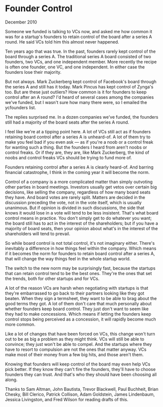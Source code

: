 # Founder Control

December 2010

Someone we funded is talking to VCs now, and asked me how common it was for a startup's founders to retain control of the board after a series A round. He said VCs told him this almost never happened.

Ten years ago that was true. In the past, founders rarely kept control of the board through a series A. The traditional series A board consisted of two founders, two VCs, and one independent member. More recently the recipe is often one founder, one VC, and one independent. In either case the founders lose their majority.

But not always. Mark Zuckerberg kept control of Facebook's board through the series A and still has it today. Mark Pincus has kept control of Zynga's too. But are these just outliers? How common is it for founders to keep control after an A round? I'd heard of several cases among the companies we've funded, but I wasn't sure how many there were, so I emailed the ycfounders list.

The replies surprised me. In a dozen companies we've funded, the founders still had a majority of the board seats after the series A round.

I feel like we're at a tipping point here. A lot of VCs still act as if founders retaining board control after a series A is unheard-of. A lot of them try to make you feel bad if you even ask — as if you're a noob or a control freak for wanting such a thing. But the founders I heard from aren't noobs or control freaks. Or if they are, they are, like Mark Zuckerberg, the kind of noobs and control freaks VCs should be trying to fund more of.

Founders retaining control after a series A is clearly heard-of. And barring financial catastrophe, I think in the coming year it will become the norm.

Control of a company is a more complicated matter than simply outvoting other parties in board meetings. Investors usually get vetos over certain big decisions, like selling the company, regardless of how many board seats they have. And board votes are rarely split. Matters are decided in the discussion preceding the vote, not in the vote itself, which is usually unanimous. But if opinion is divided in such discussions, the side that knows it would lose in a vote will tend to be less insistent. That's what board control means in practice. You don't simply get to do whatever you want; the board still has to act in the interest of the shareholders; but if you have a majority of board seats, then your opinion about what's in the interest of the shareholders will tend to prevail.

So while board control is not total control, it's not imaginary either. There's inevitably a difference in how things feel within the company. Which means if it becomes the norm for founders to retain board control after a series A, that will change the way things feel in the whole startup world.

The switch to the new norm may be surprisingly fast, because the startups that can retain control tend to be the best ones. They're the ones that set the trends, both for other startups and for VCs.

A lot of the reason VCs are harsh when negotiating with startups is that they're embarrassed to go back to their partners looking like they got beaten. When they sign a termsheet, they want to be able to brag about the good terms they got. A lot of them don't care that much personally about whether founders keep board control. They just don't want to seem like they had to make concessions. Which means if letting the founders keep control stops being perceived as a concession, it will rapidly become much more common.

Like a lot of changes that have been forced on VCs, this change won't turn out to be as big a problem as they might think. VCs will still be able to convince; they just won't be able to compel. And the startups where they have to resort to compulsion are not the ones that matter anyway. VCs make most of their money from a few big hits, and those aren't them.

Knowing that founders will keep control of the board may even help VCs pick better. If they know they can't fire the founders, they'll have to choose founders they can trust. And that's who they should have been choosing all along.

Thanks to Sam Altman, John Bautista, Trevor Blackwell, Paul Buchheit, Brian Chesky, Bill Clerico, Patrick Collison, Adam Goldstein, James Lindenbaum, Jessica Livingston, and Fred Wilson for reading drafts of this.